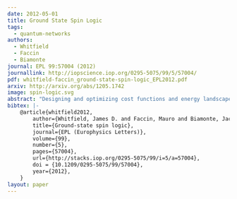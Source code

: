 ```yaml
---
date: 2012-05-01
title: Ground State Spin Logic
tags:
  - quantum-networks
authors: 
  - Whitfield
  - Faccin
  - Biamonte
journal: EPL 99:57004 (2012)
journallink: http://iopscience.iop.org/0295-5075/99/5/57004/
pdf: whitfield-faccin_ground-state-spin-logic_EPL2012.pdf
arxiv: http://arxiv.org/abs/1205.1742
image: spin-logic.svg
abstract: "Designing and optimizing cost functions and energy landscapes is a problem encountered in many fields of science and engineering. These landscapes and cost functions can be embedded and annealed in experimentally controllable spin Hamiltonians. Using an approach based on group theory and symmetries, we examine the embedding of Boolean logic gates into the ground-state subspace of such spin systems. We describe parameterized families of diagonal Hamiltonians and symmetry operations which preserve the ground-state subspace encoding the truth tables of Boolean formulas. The ground-state embeddings of adder circuits are used to illustrate how gates are combined and simplified using symmetry. Our work is relevant for experimental demonstrations of ground-state embeddings found in both classical optimization as well as adiabatic quantum optimization."
bibtex: |-
    @article{whitfield2012,
        author={Whitfield, James D. and Faccin, Mauro and Biamonte, Jacob D.},
        title={Ground-state spin logic},
        journal={EPL (Europhysics Letters)},
        volume={99},
        number={5},
        pages={57004},
        url={http://stacks.iop.org/0295-5075/99/i=5/a=57004},
        doi = {10.1209/0295-5075/99/57004},
        year={2012},
    }
layout: paper
---
```

